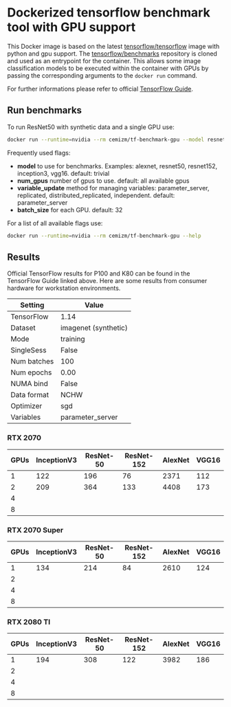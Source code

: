 # Dockerized tensorflow benchmark tool with GPU support
This Docker image is based on the latest [tensorflow/tensorflow](https://hub.docker.com/r/tensorflow/tensorflow) image with python and gpu support. The [tensorflow/benchmarks](https://github.com/tensorflow/benchmarks) repository is cloned and used as an entrypoint for the container. This allows some image classification models to be executed within the container with GPUs by passing the corresponding arguments to the `docker run` command.

For further informations please refer to official [TensorFlow Guide](https://www.tensorflow.org/guide/performance/benchmarks).

## Run benchmarks
To run ResNet50 with synthetic data and a single GPU use:
```bash
docker run --runtime=nvidia --rm cemizm/tf-benchmark-gpu --model resnet50 --num_gpus=1
```

Frequently used flags:
* **model** to use for benchmarks. Examples: alexnet, resnet50, resnet152, inception3, vgg16. default: trivial
* **num_gpus** number of gpus to use. default: all available gpus
* **variable_update** method for managing variables: parameter_server, replicated, distributed_replicated, independent. default: parameter_server
* **batch_size** for each GPU. default: 32


For a list of all available flags use:
```bash
docker run --runtime=nvidia --rm cemizm/tf-benchmark-gpu --help
```

## Results
Official TensorFlow results for P100 and K80 can be found in the TensorFlow Guide linked above. Here are some results from consumer hardware for workstation environments.

| Setting     | Value                     |
|-------------|---------------------------|
| TensorFlow  | 1.14                      |
| Dataset     | imagenet (synthetic)      |
| Mode        | training                  |
| SingleSess  | False                     |
| Num batches | 100                       |
| Num epochs  | 0.00                      |
| NUMA bind   | False                     |
| Data format | NCHW                      |
| Optimizer   | sgd                       |
| Variables   | parameter_server          |

### RTX 2070

| GPUs | InceptionV3 | ResNet-50 | ResNet-152 | AlexNet | VGG16 |
|------|-------------|-----------|------------|---------|-------|
| 1    | 122         | 196       | 76         | 2371    | 112   |
| 2    | 209         | 364       | 133        | 4408    | 173   |
| 4    |             |           |            |         |       |
| 8    |             |           |            |         |       |

### RTX 2070 Super

| GPUs | InceptionV3 | ResNet-50 | ResNet-152 | AlexNet | VGG16 |
|------|-------------|-----------|------------|---------|-------|
| 1    | 134         | 214       | 84         | 2610    | 124   |
| 2    |             |           |            |         |       |
| 4    |             |           |            |         |       |
| 8    |             |           |            |         |       |

### RTX 2080 TI

| GPUs | InceptionV3 | ResNet-50 | ResNet-152 | AlexNet | VGG16 |
|------|-------------|-----------|------------|---------|-------|
| 1    | 194         | 308       | 122        | 3982    | 186   |
| 2    |             |           |            |         |       |
| 4    |             |           |            |         |       |
| 8    |             |           |            |         |       |
